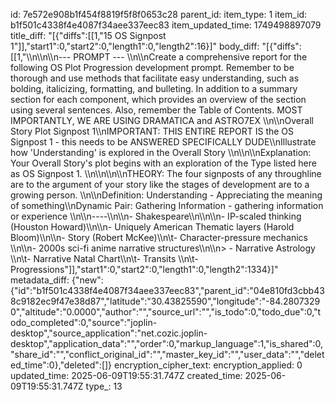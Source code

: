 id: 7e572e908b1f454f8819f5f8f0653c28
parent_id: 
item_type: 1
item_id: b1f501c4338f4e4087f34aee337eec83
item_updated_time: 1749498897079
title_diff: "[{\"diffs\":[[1,\"15 OS Signpost 1\"]],\"start1\":0,\"start2\":0,\"length1\":0,\"length2\":16}]"
body_diff: "[{\"diffs\":[[1,\"\\\n\\\n\\\n--- PROMPT --- \\\n\\\nCreate a comprehensive report for the following OS Plot Progression development prompt. Remember to be thorough and use methods that facilitate easy understanding, such as bolding, italicizing, formatting, and bulleting. In addition to a summary section for each component, which provides an overview of the section using several sentences. Also, remember the Table of Contents. MOST IMPORTANTLY, WE ARE USING DRAMATICA and ASTRO7EX \\\n\\\nOverall Story Plot Signpost 1\\\nIMPORTANT: THIS ENTIRE REPORT IS the OS Signpost 1  - this needs to be ANSWERED SPECIFICALLY DUDE\\\nIllustrate how 'Understanding' is explored in the Overall Story \\\n\\\n\\\nExplanation: Your Overall Story's plot begins with an exploration of the Type listed here as OS Signpost 1. \\\n\\\n\\\n\\\nTHEORY:  The four signposts of any throughline are to the argument of your story like the stages of development are to a growing person. \\\n\\\nDefinition: Understanding - Appreciating the meaning of something\\\nDynamic Pair: Gathering Information - gathering information or experience \\\n\\\n----\\\n\\\n- Shakespeare\\\n\\\n\\\n- IP-scaled thinking (Houston Howard)\\\n\\\n- Uniquely American Thematic layers (Harold Bloom)\\\n\\\n- Story (Robert McKee)\\\n\\t- Character-pressure mechanics \\\n\\\n- 2000s sci-fi anime narrative structures\\\n\\\n> - Narrative Astrology \\\n\\t- Narrative Natal Chart\\\n\\t- Transits \\\n\\t- Progressions\"]],\"start1\":0,\"start2\":0,\"length1\":0,\"length2\":1334}]"
metadata_diff: {"new":{"id":"b1f501c4338f4e4087f34aee337eec83","parent_id":"04e810fd3cbb438c9182ec9f47e38d87","latitude":"30.43825590","longitude":"-84.28073290","altitude":"0.0000","author":"","source_url":"","is_todo":0,"todo_due":0,"todo_completed":0,"source":"joplin-desktop","source_application":"net.cozic.joplin-desktop","application_data":"","order":0,"markup_language":1,"is_shared":0,"share_id":"","conflict_original_id":"","master_key_id":"","user_data":"","deleted_time":0},"deleted":[]}
encryption_cipher_text: 
encryption_applied: 0
updated_time: 2025-06-09T19:55:31.747Z
created_time: 2025-06-09T19:55:31.747Z
type_: 13